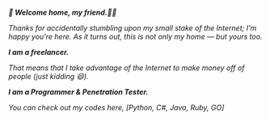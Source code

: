 **_🔭 Welcome home, my friend.🐱‍👓_**


_Thanks for accidentally stumbling upon my small stake of the Internet; I'm happy you're here.
As it turns out, this is not only my home — but yours too._

**_I am a freelancer._**


_That means that I take advantage of the Internet to make money off of people (just kidding 😄)._

**_I am a Programmer & Penetration Tester._**


_You can check out my codes here, [Python, C#, Java, Ruby, GO]_

